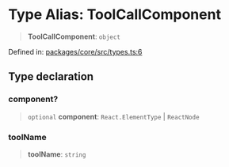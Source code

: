 # Type Alias: ToolCallComponent

> **ToolCallComponent**: `object`

Defined in: [packages/core/src/types.ts:6](https://github.com/GeoDaCenter/openassistant/blob/95db62ddd98ea06cccc7750f9f0e37556d8bf20e/packages/core/src/types.ts#L6)

## Type declaration

### component?

> `optional` **component**: `React.ElementType` \| `ReactNode`

### toolName

> **toolName**: `string`
